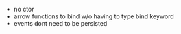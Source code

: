 - no ctor
- arrow functions to bind w/o having to type bind keyword
- events dont need to be persisted

